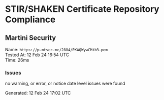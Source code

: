 # STIR/SHAKEN Certificate Repository Compliance

## Martini Security

Name: `https://p.mtsec.me/2884/PKAQWywCMib3.pem`\
Tested At: 12 Feb 24 16:54 UTC\
Time: 26ms

### Issues

no warning, or error, or notice date level issues were found

Generated: 12 Feb 24 17:02 UTC